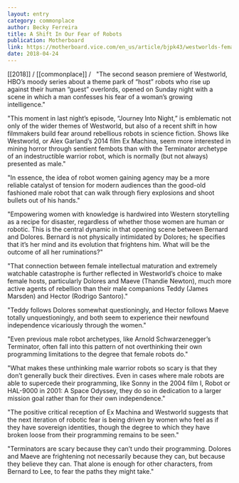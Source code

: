 ```yaml
---
layout: entry
category: commonplace
author: Becky Ferreira
title: A Shift In Our Fear of Robots
publication: Motherboard
link: https://motherboard.vice.com/en_us/article/bjpk43/westworlds-female-hosts-signal-a-shift-in-our-fear-of-robots
date: 2018-04-24
---
```


[[2018]] / [[commonplace]] / 
 
"The second season premiere of Westworld, HBO’s moody series about a theme park of “host” robots who rise up against their human “guest” overlords, opened on Sunday night with a scene in which a man confesses his fear of a woman’s growing intelligence."

"This moment in last night’s episode, “Journey Into Night,” is emblematic not only of the wider themes of Westworld, but also of a recent shift in how filmmakers build fear around rebellious robots in science fiction. Shows like Westworld, or Alex Garland’s 2014 film Ex Machina, seem more interested in mining horror through sentient fembots than with the Terminator archetype of an indestructible warrior robot, which is normally (but not always) presented as male."

"In essence, the idea of robot women gaining agency may be a more reliable catalyst of tension for modern audiences than the good-old fashioned male robot that can walk through fiery explosions and shoot bullets out of his hands."

"Empowering women with knowledge is hardwired into Western storytelling as a recipe for disaster, regardless of whether those women are human or robotic. This is the central dynamic in that opening scene between Bernard and Dolores. Bernard is not physically intimidated by Dolores; he specifies that it’s her mind and its evolution that frightens him. What will be the outcome of all her ruminations?"

"That connection between female intellectual maturation and extremely watchable catastrophe is further reflected in Westworld’s choice to make female hosts, particularly Dolores and Maeve (Thandie Newton), much more active agents of rebellion than their male companions Teddy (James Marsden) and Hector (Rodrigo Santoro)."

"Teddy follows Dolores somewhat questioningly, and Hector follows Maeve totally unquestioningly, and both seem to experience their newfound independence vicariously through the women."

"Even previous male robot archetypes, like Arnold Schwarzenegger’s Terminator, often fall into this pattern of not overthinking their own programming limitations to the degree that female robots do."

"What makes these unthinking male warrior robots so scary is that they don’t generally buck their directives. Even in cases where male robots are able to supercede their programming, like Sonny in the 2004 film I, Robot or HAL-9000 in 2001: A Space Odyssey, they do so in dedication to a larger mission goal rather than for their own independence."

"The positive critical reception of Ex Machina and Westworld suggests that the next iteration of robotic fear is being driven by women who feel as if they have sovereign identities, though the degree to which they have broken loose from their programming remains to be seen."

"Terminators are scary because they can’t undo their programming. Dolores and Maeve are frightening not necessarily because they can, but because they believe they can. That alone is enough for other characters, from Bernard to Lee, to fear the paths they might take."

